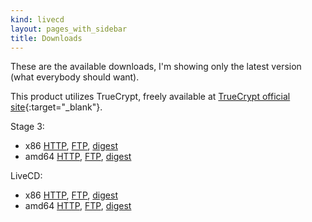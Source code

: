 ```yaml
---
kind: livecd
layout: pages_with_sidebar
title: Downloads
---
```

These are the available downloads, I'm showing only the latest version (what everybody should want).

This product utilizes TrueCrypt, freely available at [TrueCrypt official site](http://www.truecrypt.org/){:target="_blank"}.

Stage 3:

* x86 [HTTP](/stages/stage3-i686-gentoo-unstable-2011-03-04.tar.xz), [FTP](ftp://ftp.faskatech.net/livecd/stages/stage3-i686-gentoo-unstable-2011-03-04.tar.xz), [digest](/stages/stage3-i686-gentoo-unstable-2011-03-04.tar.xz.DIGESTS)
* amd64 [HTTP](/stages/stage3-amd64-2013-12-07.tar.bz2), [FTP](ftp://ftp.faskatech.net/livecd/stages/stage3-amd64-2013-12-07.tar.bz2), [digest](/stages/stage3-amd64-2013-12-07.tar.bz2.DIGESTS)

LiveCD:

* x86 [HTTP](/latest/i686/installcd/install-i686-minimal-2011-03-04.iso), [FTP](ftp://ftp.faskatech.net/livecd/releases/latest/i686/installcd/install-i686-minimal-2011-03-04.iso), [digest](/latest/i686/installcd/install-i686-minimal-2011-03-04.iso.DIGESTS)
* amd64 [HTTP](/releases/2013-12-07/amd64/installcd/install-amd64-minimal-2013-12-07.iso), [FTP](ftp://ftp.faskatech.net/livecd/releases/2013-12-07/amd64/installcd/install-amd64-minimal-2013-12-07.iso), [digest](/releases/2013-12-07/amd64/installcd/install-amd64-minimal-2013-12-07.iso.DIGESTS)

